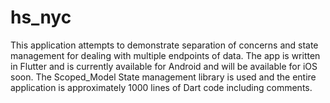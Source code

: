 # hs_nyc

This application attempts to demonstrate separation of concerns and state management for dealing with multiple endpoints of data. The app is written in Flutter and is currently available for Android and will be available for iOS soon. The Scoped_Model State management library is used and the entire application is approximately 1000 lines of Dart code including comments.
